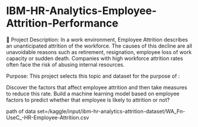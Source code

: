 # IBM-HR-Analytics-Employee-Attrition-Performance
📝 Project Description:
In a work environment, Employee Attrition describes an unanticipated attrition of the workforce. The causes of this decline are all unavoidable reasons such as retirement, resignation, employee loss of work capacity or sudden death. Companies with high workforce attrition rates often face the risk of abusing internal resources.

Purpose:
This project selects this topic and dataset for the purpose of :

Discover the factors that affect employee attrition and then take measures to reduce this rate.
Build a machine learning model based on employee factors to predict whether that employee is likely to attrition or not?

path of data set=/kaggle/input/ibm-hr-analytics-attrition-dataset/WA_Fn-UseC_-HR-Employee-Attrition.csv
